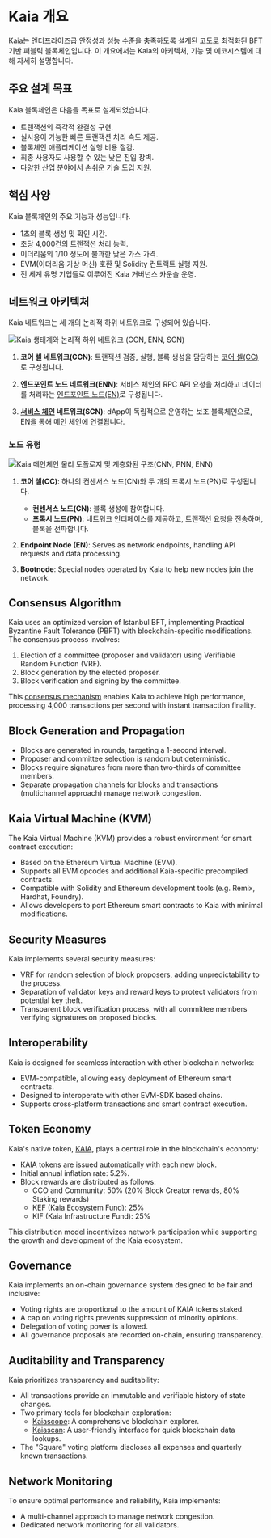 # Kaia 개요

Kaia는 엔터프라이즈급 안정성과 성능 수준을 충족하도록 설계된 고도로 최적화된 BFT 기반 퍼블릭 블록체인입니다. 이 개요에서는 Kaia의 아키텍처, 기능 및 에코시스템에 대해 자세히 설명합니다.

## 주요 설계 목표

Kaia 블록체인은 다음을 목표로 설계되었습니다.

- 트랜잭션의 즉각적 완결성 구현.
- 실사용이 가능한 빠른 트랜잭션 처리 속도 제공.
- 블록체인 애플리케이션 실행 비용 절감.
- 최종 사용자도 사용할 수 있는 낮은 진입 장벽.
- 다양한 산업 분야에서 손쉬운 기술 도입 지원.

## 핵심 사양

Kaia 블록체인의 주요 기능과 성능입니다.

- 1초의 블록 생성 및 확인 시간.
- 초당 4,000건의 트랜잭션 처리 능력.
- 이더리움의 1/10 정도에 불과한 낮은 가스 가격.
- EVM(이더리움 가상 머신) 호환 및 Solidity 컨트랙트 실행 지원.
- 전 세계 유명 기업들로 이루어진 <LinkWithTooltip to="../misc/glossary#kaia-governance-council-kgc" tooltip="A consortium governing Kaia blockchain development and operations.">Kaia 거버넌스 카운슬</LinkWithTooltip> 운영.

## 네트워크 아키텍처

Kaia 네트워크는 세 개의 논리적 하위 네트워크로 구성되어 있습니다.

![Kaia 생태계와 논리적 하위 네트워크 (CCN, ENN, SCN)](/img/learn/klaytn_network_overview.png)

1. **코어 셀 네트워크(CCN)**: 트랜잭션 검증, 실행, 블록 생성을 담당하는 [코어 셀(CC)](../nodes/core-cell)로 구성됩니다.

2. **엔드포인트 노드 네트워크(ENN)**: 서비스 체인의 RPC API 요청을 처리하고 데이터를 처리하는 [엔드포인트 노드(EN)](../nodes/endpoint-node)로 구성됩니다.

3. **[서비스 체인](../nodes/service-chain) 네트워크(SCN)**: dApp이 독립적으로 운영하는 보조 블록체인으로, EN을 통해 메인 체인에 연결됩니다.

### 노드 유형

![Kaia 메인체인 물리 토폴로지 및 계층화된 구조(CNN, PNN, ENN)](/img/learn/klaytn_network_node.png)

1. **코어 셀(CC)**: 하나의 컨센서스 노드(CN)와 두 개의 프록시 노드(PN)로 구성됩니다.
   - **컨센서스 노드(CN)**: 블록 생성에 참여합니다.
   - **프록시 노드(PN)**: 네트워크 인터페이스를 제공하고, 트랜잭션 요청을 전송하며, 블록을 전파합니다.

2. **Endpoint Node (EN)**: Serves as network endpoints, handling API requests and data processing.

3. **Bootnode**: Special nodes operated by Kaia to help new nodes join the network.

## Consensus Algorithm

Kaia uses an optimized version of Istanbul BFT, implementing Practical Byzantine Fault Tolerance (PBFT) with blockchain-specific modifications. The consensus process involves:

1. Election of a committee (<LinkWithTooltip to="../misc/glossary#proposer" tooltip="A randomly chosen consensus node for block creation.">proposer</LinkWithTooltip> and <LinkWithTooltip to="../misc/glossary#validator" tooltip="A node verifying data, ensuring efficient block processing.">validator</LinkWithTooltip>) using Verifiable Random Function (VRF).
2. Block generation by the elected proposer.
3. Block verification and signing by the committee.

This [consensus mechanism](consensus-mechanism.md) enables Kaia to achieve high performance, processing 4,000 transactions per second with instant transaction finality.

## Block Generation and Propagation

- Blocks are generated in rounds, targeting a 1-second interval.
- Proposer and committee selection is random but deterministic.
- Blocks require signatures from more than two-thirds of committee members.
- Separate propagation channels for blocks and transactions (multichannel approach) manage network congestion.

## Kaia Virtual Machine (KVM)

The Kaia Virtual Machine (KVM) provides a robust environment for smart contract execution:

- Based on the Ethereum Virtual Machine (EVM).
- Supports all EVM opcodes and additional Kaia-specific precompiled contracts.
- Compatible with Solidity and Ethereum development tools (e.g. Remix, Hardhat, Foundry).
- Allows developers to port Ethereum smart contracts to Kaia with minimal modifications.

## Security Measures

Kaia implements several security measures:

- VRF for random selection of block proposers, adding unpredictability to the process.
- Separation of validator keys and reward keys to protect validators from potential key theft.
- Transparent block verification process, with all committee members verifying signatures on proposed blocks.

## Interoperability

Kaia is designed for seamless interaction with other blockchain networks:

- EVM-compatible, allowing easy deployment of Ethereum smart contracts.
- Designed to interoperate with other EVM-SDK based chains.
- Supports cross-platform transactions and smart contract execution.

## Token Economy

Kaia's native token, [KAIA](kaia-native-token.md), plays a central role in the blockchain's economy:

- KAIA tokens are issued automatically with each new block.
- Initial annual inflation rate: 5.2%.
- Block rewards are distributed as follows:
  - CCO and Community: 50% (20% Block Creator rewards, 80% Staking rewards)
  - KEF (Kaia Ecosystem Fund): 25%
  - KIF (Kaia Infrastructure Fund): 25%

This distribution model incentivizes network participation while supporting the growth and development of the Kaia ecosystem.

## Governance

Kaia implements an on-chain governance system designed to be fair and inclusive:

- Voting rights are proportional to the amount of KAIA tokens staked.
- A cap on voting rights prevents suppression of minority opinions.
- Delegation of voting power is allowed.
- All governance proposals are recorded on-chain, ensuring transparency.

## Auditability and Transparency

Kaia prioritizes transparency and auditability:

- All transactions provide an immutable and verifiable history of state changes.
- Two primary tools for blockchain exploration:
  - [Kaiascope](https://kaiascope.com/): A comprehensive blockchain explorer.
  - [Kaiascan](http://kaiascan.io/): A user-friendly interface for quick blockchain data lookups.
- The "Square" voting platform discloses all expenses and quarterly known transactions.

## Network Monitoring

To ensure optimal performance and reliability, Kaia implements:

- A multi-channel approach to manage network congestion.
- Dedicated network monitoring for all validators.
